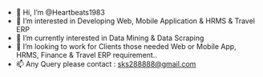 - 👋 Hi, I’m @Heartbeats1983
- 👀 I’m interested in Developing Web, Mobile Application & HRMS & Travel ERP
- 🌱 I’m currently interested in Data Mining & Data Scraping
- 💞️ I’m looking to work for Clients those needed Web or Mobile App, HRMS, Finance & Travel ERP requirement..
- 📫 Any Query please contact : sks288888@gmail.com

<!---
Heartbeats1983/Heartbeats1983 is a ✨ special ✨ repository because its `README.md` (this file) appears on your GitHub profile.
You can click the Preview link to take a look at your changes.
--->
